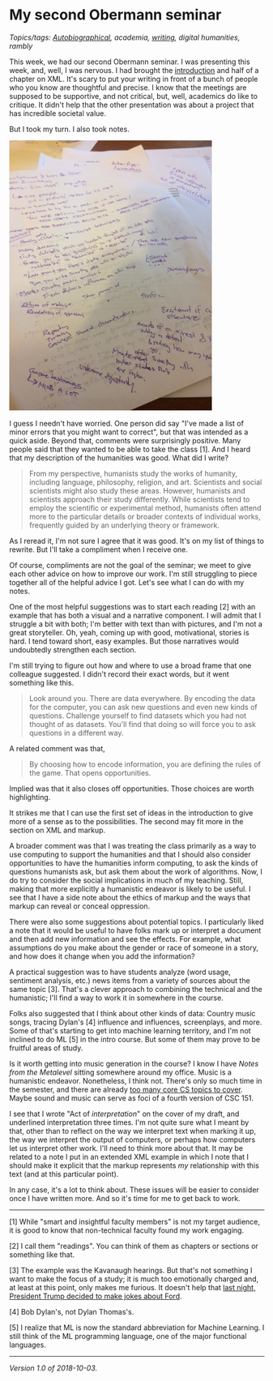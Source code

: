 My second Obermann seminar
==========================

*Topics/tags: [Autobiographical](index-autobiographical), academia, [writing](index-on-writing), digital humanities, rambly*

This week, we had our second Obermann seminar.  I was presenting
this week, and, well, I was nervous.  I had brought the
[introduction](fundhum-intro-00) and half of a chapter on XML.  It's
scary to put your writing in front of a bunch of people who you know
are thoughtful and precise. I know that the meetings are supposed to be
supportive, and not critical, but, well, academics do like to critique.
It didn't help that the other presentation was about a project that has
incredible societal value.

But I took my turn.  I also took notes.

<img src="images/obermann-seminar-notes-2018-10-03.jpg" width="400" alt="A bunch of scribblings on a piece of paper.">

I guess I needn't have worried.  One person did say "I've made a list
of minor errors that you might want to correct", but that was intended
as a quick aside.  Beyond that, comments were surprisingly positive.
Many people said that they wanted to be able to take the class [1].  And I
heard that my description of the humanities was good.  What did I write?

> From my perspective, humanists study the works of humanity, including
language, philosophy, religion, and art. Scientists and social scientists
might also study these areas. However, humanists and scientists approach
their study differently. While scientists tend to employ the scientific
or experimental method, humanists often attend more to the particular
details or broader contexts of individual works, frequently guided by
an underlying theory or framework.

As I reread it, I'm not sure I agree that it was good.  It's on my list
of things to rewrite.  But I'll take a compliment when I receive one.

Of course, compliments are not the goal of the seminar; we meet to give
each other advice on  how to improve our work.  I'm still struggling to
piece together all of the helpful advice I got.  Let's see what I can
do with my notes.

One of the most helpful suggestions was to start each reading [2] with
an example that has both a visual and a narrative component.  I will admit
that I struggle a bit with both; I'm better with text than with pictures,
and I'm not a great storyteller.  Oh, yeah, coming up with good, motivational,
stories is hard.  I tend toward short, easy examples.  But those narratives
would undoubtedly strengthen each section.

I'm still trying to figure out how and where to use a broad frame that
one colleague suggested.  I didn't record their exact words, but it
went something like this.

> Look around you.  There are data everywhere.  By encoding the data for
the computer, you can ask new questions and even new kinds of questions.
Challenge yourself to find datasets which you had not thought of as
datasets.  You'll find that doing so will force you to ask questions in
a different way.

A related comment was that,

> By choosing how to encode information, you are defining the rules of the
game.  That opens opportunities.

Implied was that it also closes off opportunities.  Those choices are
worth highlighting.

It strikes me that I can use the first set of ideas in the introduction
to give more of a sense as to the possibilities.  The second may fit
more in the section on XML and markup.

A broader comment was that I was treating the class primarily as a way to
use computing to support the humanities and that I should also consider
opportunities to have the humanities inform computing, to ask the kinds
of questions humanists ask, but ask them about the work of algorithms.
Now, I do try to consider the social implications in much of my teaching.
Still, making that more explicitly a humanistic endeavor is likely to
be useful.  I see that I have a side note about the ethics of markup and
the ways that markup can reveal or conceal oppression.

There were also some suggestions about potential topics.  I particularly
liked a note that it would be useful to have folks mark up or interpret
a document and then add new information and see the effects.  For example,
what assumptions do you make about the gender or race of someone in a 
story, and how does it change when you add the information?

A practical suggestion was to have students analyze (word usage,
sentiment analysis, etc.) news items from a variety of sources about
the same topic [3].  That's a clever approach to combining the technical
and the humanistic; I'll find a way to work it in somewhere in the course.

Folks also suggested that I think about other kinds of data: Country
music songs, tracing Dylan's [4] influence and influences, screenplays,
and more.  Some of that's starting to get into machine learning territory,
and I'm not inclined to do ML [5] in the intro course.  But some of them
may prove to be fruitful areas of study.

Is it worth getting into music generation in the course?  I know I
have _Notes from the Metalevel_ sitting somewhere around my office.
Music is a humanistic endeavor.  Nonetheless, I think not. There's only
so much time in the semester, and there are already [too many core CS
topics to cover](fundhum-schedule-00).  Maybe sound and music can serve
as foci of a fourth version of CSC 151.

I see that I wrote "Act of _interpretation_" on the cover of my draft,
and underlined interpretation three times.  I'm not quite sure what I
meant by that, other than to reflect on the way we interpret text when
marking it up, the way we interpret the output of computers, or perhaps
how computers let us interpret other work.  I'll need to think more
about that.  It may be related to a note I put in an extended XML example
in which I note that I should make it explicit that the markup represents
*my* relationship with this text (and at this particular point).

In any case, it's a lot to think about.  These issues will be easier to
consider once I have written more.  And so it's time for me to get back
to work.

---

[1] While "smart and insightful faculty members" is not my target
audience, it is good to know that non-technical faculty found my work
engaging.

[2] I call them "readings".  You can think of them as chapters or
sections or something like that.

[3] The example was the Kavanaugh hearings.  But that's not something
I want to make the focus of a study; it is much too emotionally charged
and, at least at this point, only makes me furious.  It doesn't
help that [last night, President Trump decided to make jokes about
Ford](https://www.theatlantic.com/entertainment/archive/2018/10/trump-mocks-christine-blasey-ford/572005/).

[4] Bob Dylan's, not Dylan Thomas's.

[5] I realize that ML is now the standard abbreviation for Machine Learning.
I still think of the ML programming language, one of the major functional
languages.

---

*Version 1.0 of 2018-10-03.*
